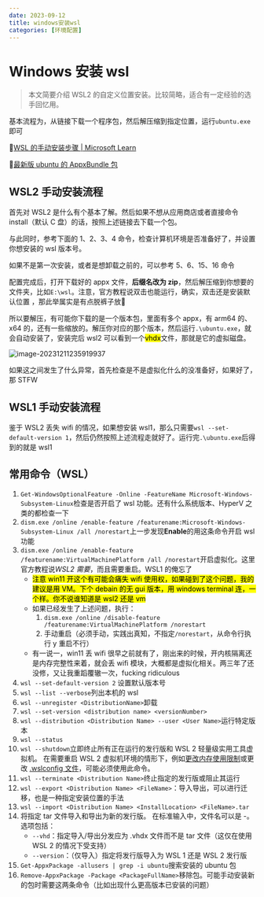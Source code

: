 ```yaml
---
date: 2023-09-12
title: windows安装wsl
categories: [环境配置]
---
```


# Windows 安装 wsl

> 本文简要介绍 WSL2 的自定义位置安装。比较简略，适合有一定经验的选手回忆用。

基本流程为，从链接下载一个程序包，然后解压缩到指定位置，运行`ubuntu.exe`即可

:link:[WSL 的手动安装步骤 | Microsoft Learn](https://learn.microsoft.com/zh-cn/windows/wsl/install-manual)

:link:[最新版 ubuntu 的 AppxBundle 包](https://aka.ms/wslubuntu)

## WSL2 手动安装流程

首先对 WSL2 是什么有个基本了解。然后如果不想从应用商店或者直接命令 install（默认 C 盘）的话，按照上述链接去下载一个包。

与此同时，参考下面的 1、2、3、4 命令，检查计算机环境是否准备好了，并设置你想安装的 wsl 版本号。

如果不是第一次安装，或者是想卸载之前的，可以参考 5、6、15、16 命令

配置完成后，打开下载好的 appx 文件，**后缀名改为 zip**，然后解压缩到你想要的文件夹，比如`E:\wsl`。注意，官方教程说双击也能运行，确实，双击还是安装默认位置 ，那此举属实是有点脱裤子放:dash:

所以要解压，有可能你下载的是一个版本包，里面有多个 appx，有 arm64 的、x64 的，还有一些缩放的。解压你对应的那个版本，然后运行`.\ubuntu.exe`，就会自动安装了，安装完后 wsl2 可以看到一个<mark>vhdx</mark>文件，那就是它的虚拟磁盘。

![image-20231211235919937](https://shuaikai-bucket0001.oss-cn-shanghai.aliyuncs.com/blog_img/image-20231211235919937.png)

如果这之间发生了什么异常，首先检查是不是虚拟化什么的没准备好，如果好了，那 STFW

## WSL1 手动安装流程

鉴于 WSL2 丢失 wifi 的情况，如果想安装 wsl1，那么只需要`wsl --set-default-version 1`，然后仍然按照上述流程走就好了。运行完`.\ubuntu.exe`后得到的就是 wsl1

## 常用命令（WSL）

1. `Get-WindowsOptionalFeature -Online -FeatureName Microsoft-Windows-Subsystem-Linux`检查是否开启了 wsl 功能。还有什么系统版本、HyperV 之类的都检查一下
2. `dism.exe /online /enable-feature /featurename:Microsoft-Windows-Subsystem-Linux /all /norestart`上一步发现**Enable**的用这条命令开启 wsl 功能
3. `dism.exe /online /enable-feature /featurename:VirtualMachinePlatform /all /norestart`开启虚拟化。这里官方教程说*WSL2 需要*，而且需要重启。WSL1 的俺忘了
   - <mark>注意 win11 开这个有可能会痛失 wifi 使用权，如果碰到了这个问题，我的建议是用 VM。下个 debain 的无 gui 版本，用 windows terminal 连，一个样。你不说谁知道是 wsl2 还是 vm</mark>
   - 如果已经发生了上述问题，执行：
     1. `dism.exe /online /disable-feature /featurename:VirtualMachinePlatform /norestart`
     2. 手动重启（必须手动，实践出真知，不指定`/norestart`，从命令行执行 y 重启不行）
   - 有一说一，win11 丢 wifi 很早之前就有了，刚出来的时候，开内核隔离还是内存完整性来着，就会丢 wifi 模块，大概都是虚拟化相关。两三年了还没修，又让我重蹈覆辙一次，fucking ridiculous
4. `wsl --set-default-version 2` 设置默认版本号
5. `wsl --list --verbose`列出本机的 wsl
6. `wsl --unregister <DistributionName>`卸载
7. `wsl --set-version <distribution name> <versionNumber>`
8. `wsl --distribution <Distribution Name> --user <User Name>`运行特定版本
9. `wsl --status`
10. `wsl --shutdown`立即终止所有正在运行的发行版和 WSL 2 轻量级实用工具虚拟机。 在需要重启 WSL 2 虚拟机环境的情形下，例如[更改内存使用限制](https://learn.microsoft.com/zh-cn/windows/wsl/disk-space)或更改 [.wslconfig 文件](https://learn.microsoft.com/zh-cn/windows/wsl/manage#)，可能必须使用此命令。
11. `wsl --terminate <Distribution Name>`终止指定的发行版或阻止其运行
12. `wsl --export <Distribution Name> <FileName>`：导入导出，可以进行迁移，也是一种指定安装位置的手法
13. `wsl --import <Distribution Name> <InstallLocation> <FileName>.tar`
14. 将指定 tar 文件导入和导出为新的发行版。 在标准输入中，文件名可以是 -。 选项包括：
    - `--vhd`：指定导入/导出分发应为 .vhdx 文件而不是 tar 文件（这仅在使用 WSL 2 的情况下受支持）
    - `--version`：（仅导入）指定将发行版导入为 WSL 1 还是 WSL 2 发行版
15. `Get-AppxPackage -allusers | grep -i ubuntu`搜索安装的 ubuntu 包
16. `Remove-AppxPackage -Package <PackageFullName>`移除包。可能手动安装新的包时需要这两条命令（比如出现什么更高版本已安装的问题）
